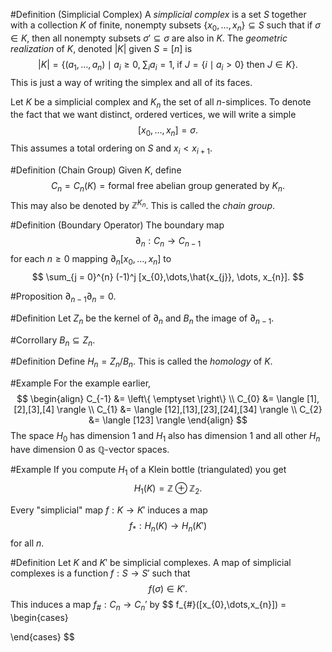 #Definition (Simplicial Complex) A *simplicial complex* is a set $S$ together with a collection $K$ of finite, nonempty subsets $\{x_{0},\dots,x_{n}\} \subseteq S$ such that if $\sigma \in K$, then all nonempty subsets  $\sigma' \subseteq \sigma$ are also in $K$. The *geometric realization* of $K$, denoted $|K|$ given $S = [n]$ is
$$
|K| = \left\{ (a_{1},\dots,a_{n}) \; \mid \; a_{i} \geq 0, \; \sum_{i} a_{i} = 1, \; \text{if } J = \left\{ i \; \mid \; a_{i} > 0\right\} \text{ then } J\in K\right\}.
$$
This is just a way of writing the simplex and all of its faces.

Let $K$ be a simplicial complex and $K_{n}$ the set of all $n$-simplices. To denote the fact that we want distinct, ordered vertices, we will write a simple
$$
[x_{0},\dots,x_{n}] = \sigma.
$$
This assumes a total ordering on $S$ and $x_{i} < x_{i+1}$.

#Definition (Chain Group) Given $K$, define
$$
C_{n} = C_{n}(K) = \text{formal free abelian group generated by } K_{n}.
$$
This may also be denoted by $\mathbb{Z}^{K_{n}}$. This is called the *chain group*.

#Definition (Boundary Operator) The boundary map 
$$
\partial_{n}: C_{n} \to C_{n-1}
$$
for each $n \geq 0$ mapping $\partial_{n}[x_{0},\dots,x_{n}]$ to
$$
\sum_{j = 0}^{n} (-1)^j [x_{0},\dots,\hat{x_{j}}, \dots, x_{n}].
$$

#Proposition $\partial_{n-1}\partial_{n} = 0$.

#Definition Let $Z_{n}$ be the kernel of $\partial_{n}$ and $B_{n}$ the image of $\partial_{n-1}$.

#Corrollary $B_{n} \subseteq Z_{n}$.

#Definition Define $H_{n} = Z_{n}/B_{n}$. This is called the *homology* of $K$.

#Example For the example earlier,
$$
\begin{align}
C_{-1} &= \left\{ \emptyset \right\} \\
C_{0} &= \langle [1],[2],[3],[4] \rangle  \\
C_{1} &= \langle [12],[13],[23],[24],[34] \rangle  \\
C_{2} &= \langle [123] \rangle 
\end{align}
$$
The space $H_{0}$ has dimension $1$ and $H_{1}$ also has dimension $1$ and all other $H_{n}$ have dimension $0$ as $\mathbb{Q}$-vector spaces.

#Example If you compute $H_{1}$ of a Klein bottle (triangulated) you get 
$$
H_{1}(K) = \mathbb{Z} \oplus  \mathbb{Z}_{2}.
$$

Every "simplicial" map $f : K \to K'$ induces a map 
$$
f_{*} : H_{n}(K) \to H_{n}(K')
$$
for all $n$.

#Definition Let $K$ and $K'$ be simplicial complexes. A map of simplicial complexes is a function $f : S \to S'$ such that
$$
f(\sigma) \in  K'.
$$
This induces a map $f_{\#} : C_{n} \to C_{n}'$ by 
$$
f_{\#}([x_{0},\dots,x_{n}]) = \begin{cases}

\end{cases}
$$